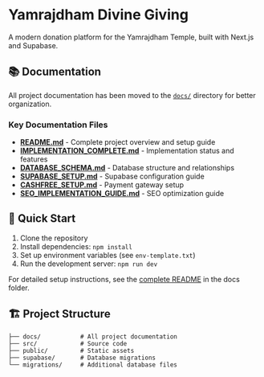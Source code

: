 # Yamrajdham Divine Giving

A modern donation platform for the Yamrajdham Temple, built with Next.js and Supabase.

## 📚 Documentation

All project documentation has been moved to the [`docs/`](./docs/) directory for better organization.

### Key Documentation Files

- **[README.md](./docs/README.md)** - Complete project overview and setup guide
- **[IMPLEMENTATION_COMPLETE.md](./docs/IMPLEMENTATION_COMPLETE.md)** - Implementation status and features
- **[DATABASE_SCHEMA.md](./docs/DATABASE_SCHEMA.md)** - Database structure and relationships
- **[SUPABASE_SETUP.md](./docs/SUPABASE_SETUP.md)** - Supabase configuration guide
- **[CASHFREE_SETUP.md](./docs/CASHFREE_SETUP.md)** - Payment gateway setup
- **[SEO_IMPLEMENTATION_GUIDE.md](./docs/SEO_IMPLEMENTATION_GUIDE.md)** - SEO optimization guide

## 🚀 Quick Start

1. Clone the repository
2. Install dependencies: `npm install`
3. Set up environment variables (see `env-template.txt`)
4. Run the development server: `npm run dev`

For detailed setup instructions, see the [complete README](./docs/README.md) in the docs folder.

## 🏗️ Project Structure

```
├── docs/           # All project documentation
├── src/            # Source code
├── public/         # Static assets
├── supabase/       # Database migrations
└── migrations/     # Additional database files
```